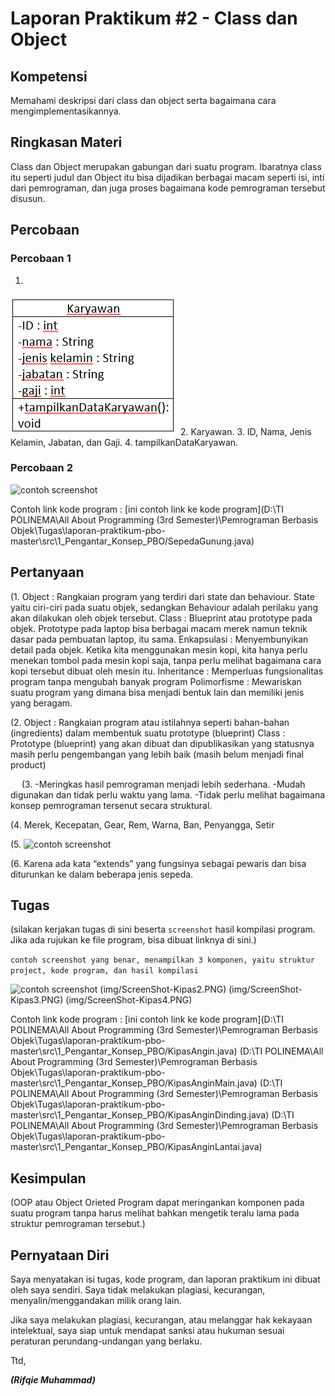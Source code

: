 # Laporan Praktikum #2 - Class dan Object

## Kompetensi

Memahami deskripsi dari class dan object serta bagaimana cara mengimplementasikannya.

## Ringkasan Materi

Class dan Object merupakan gabungan dari suatu program. Ibaratnya class itu seperti judul dan Object itu bisa dijadikan berbagai macam seperti isi, inti dari pemrograman, dan juga proses bagaimana kode pemrograman tersebut disusun.

## Percobaan

### Percobaan 1

1.
![screenshot](img2/Percobaan1-Nomor1.PNG)
2.
Karyawan.
3.
ID, Nama, Jenis Kelamin, Jabatan, dan Gaji.
4.
tampilkanDataKaryawan.

### Percobaan 2

![contoh screenshot](img/ScreenShot-Sepeda2.PNG)

Contoh link kode program : [ini contoh link ke kode program](D:\TI POLINEMA\All About Programming (3rd Semester)\Pemrograman Berbasis Objek\Tugas\laporan-praktikum-pbo-master\src\1_Pengantar_Konsep_PBO/SepedaGunung.java)

## Pertanyaan

(1.
Object : 	Rangkaian program yang terdiri dari state dan behaviour. State yaitu ciri-ciri pada suatu objek, sedangkan Behaviour adalah perilaku yang akan dilakukan oleh objek tersebut.
Class :	Blueprint atau prototype pada objek. Prototype pada laptop bisa berbagai macam merek namun teknik dasar pada pembuatan laptop, itu sama.
Enkapsulasi : Menyembunyikan detail pada objek. Ketika kita menggunakan mesin kopi, kita hanya perlu menekan tombol pada mesin kopi saja, tanpa perlu melihat bagaimana cara kopi tersebut dibuat oleh mesin itu.
Inheritance : Memperluas fungsionalitas program tanpa mengubah banyak program
Polimorfisme : Mewariskan suatu program yang dimana bisa menjadi bentuk lain dan memiliki jenis yang beragam.

(2.
Object : Rangkaian program atau istilahnya seperti bahan-bahan (ingredients) dalam membentuk suatu prototype (blueprint)
Class : Prototype (blueprint) yang akan dibuat dan dipublikasikan yang statusnya masih perlu pengembangan yang lebih baik (masih belum menjadi final product)

 
(3.
-Meringkas hasil pemrograman menjadi lebih sederhana.
-Mudah digunakan dan tidak perlu waktu yang lama.
-Tidak perlu melihat bagaimana konsep pemrograman tersenut secara struktural.

(4.
Merek, Kecepatan, Gear, Rem, Warna, Ban, Penyangga, Setir

(5.
![contoh screenshot](img/ScreenShot-Sepeda3.PNG)

(6.
Karena ada kata “extends” yang fungsinya sebagai pewaris dan bisa diturunkan ke dalam beberapa jenis sepeda.


## Tugas

(silakan kerjakan tugas di sini beserta `screenshot` hasil kompilasi program. Jika ada rujukan ke file program, bisa dibuat linknya di sini.)

`contoh screenshot yang benar, menampilkan 3 komponen, yaitu struktur project, kode program, dan hasil kompilasi`

![contoh screenshot](img/ScreenShot-Kipas1.PNG)
(img/ScreenShot-Kipas2.PNG)
(img/ScreenShot-Kipas3.PNG)
(img/ScreenShot-Kipas4.PNG)

Contoh link kode program : [ini contoh link ke kode program](D:\TI POLINEMA\All About Programming (3rd Semester)\Pemrograman Berbasis Objek\Tugas\laporan-praktikum-pbo-master\src\1_Pengantar_Konsep_PBO/KipasAngin.java)
(D:\TI POLINEMA\All About Programming (3rd Semester)\Pemrograman Berbasis Objek\Tugas\laporan-praktikum-pbo-master\src\1_Pengantar_Konsep_PBO/KipasAnginMain.java)
(D:\TI POLINEMA\All About Programming (3rd Semester)\Pemrograman Berbasis Objek\Tugas\laporan-praktikum-pbo-master\src\1_Pengantar_Konsep_PBO/KipasAnginDinding.java)
(D:\TI POLINEMA\All About Programming (3rd Semester)\Pemrograman Berbasis Objek\Tugas\laporan-praktikum-pbo-master\src\1_Pengantar_Konsep_PBO/KipasAnginLantai.java)
## Kesimpulan

(OOP atau Object Orieted Program dapat meringankan komponen pada suatu program tanpa harus melihat bahkan mengetik teralu lama pada struktur pemrograman tersebut.)

## Pernyataan Diri

Saya menyatakan isi tugas, kode program, dan laporan praktikum ini dibuat oleh saya sendiri. Saya tidak melakukan plagiasi, kecurangan, menyalin/menggandakan milik orang lain.

Jika saya melakukan plagiasi, kecurangan, atau melanggar hak kekayaan intelektual, saya siap untuk mendapat sanksi atau hukuman sesuai peraturan perundang-undangan yang berlaku.

Ttd,

***(Rifqie Muhammad)***
